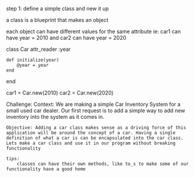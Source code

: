 step 1:
   define a simple class and new it up

   a class is a blueprint that makes an object

   each object can have different values for the same attribute ie: car1 can have year = 2010 and car2 can have year = 2020

   class Car
    attr_reader :year

    def initialize(year)
        @year = year
    end
   end

   car1 = Car.new(2010)
   car2 = Car.new(2020)

Challenge: 
    Context: We are making a simple Car Inventory System for a small used car dealer. Our first request is to add a simple way to add new inventory into the system as it comes in.

    Objective: Adding a car class makes sense as a driving force of this application will be around the concept of a car. Having a single definition of what a car is can be encapsulated into the car class. Lets make a car class and use it in our program without breaking functionality

    tips:
        classes can have their own methods, like to_s to make some of our functionality have a good home
